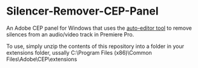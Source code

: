 # Silencer-Remover-CEP-Panel

An Adobe CEP panel for Windows that uses the [auto-editor tool](https://auto-editor.com/installing) to remove silences from an audio/video track in Premiere Pro.

To use, simply unzip the contents of this repository into a folder in your extensions folder, ussally C:\Program Files (x86)\Common Files\Adobe\CEP\extensions
